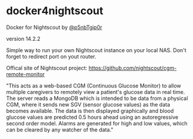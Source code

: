 # docker4nightscout
Docker for Nightscout by [@p5nbTgip0r](https://github.com/p5nbTgip0r/nightscout-docker)

version 14.2.2

Simple way to run your own Nightscout instance on your local NAS. Don't forget to redirect port on yout router.

Offical site of Nightscout project:
https://github.com/nightscout/cgm-remote-monitor

"This acts as a web-based CGM (Continuous Glucose Monitor) to allow multiple caregivers to remotely view a patient's glucose data in real time. The server reads a MongoDB which is intended to be data from a physical CGM, where it sends new SGV (sensor glucose values) as the data becomes available. The data is then displayed graphically and blood glucose values are predicted 0.5 hours ahead using an autoregressive second order model. Alarms are generated for high and low values, which can be cleared by any watcher of the data."
